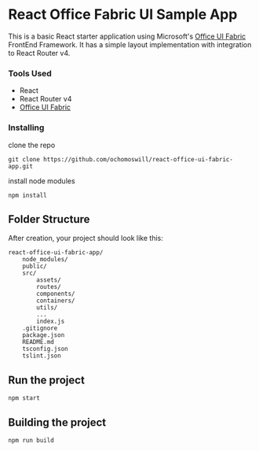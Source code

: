 # React Office Fabric UI Sample App
This is a basic React starter application using Microsoft's [Office UI Fabric](https://developer.microsoft.com/en-us/fabric/) FrontEnd Framework. It has a simple layout implementation with integration to React Router v4.

### Tools Used
* React
* React Router v4
* [Office UI Fabric](https://developer.microsoft.com/en-us/fabric/)


### Installing
clone the repo
```
git clone https://github.com/ochomoswill/react-office-ui-fabric-app.git
```

install node modules
```
npm install
```

## Folder Structure
After creation, your project should look like this:

```
react-office-ui-fabric-app/    
    node_modules/
    public/
    src/   
    	assets/
    	routes/    	     
        components/
        containers/
        utils/                
        ...
        index.js
    .gitignore
    package.json
    README.md
    tsconfig.json
    tslint.json
```

## Run the project

```
npm start
```

## Building the project

```
npm run build
```

 




